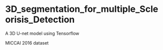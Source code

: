 # 3D_segmentation_for_multiple_Scleorisis_Detection
A 3D U-net model using Tensorflow 

MICCAI 2016 dataset
